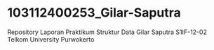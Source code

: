 # 103112400253_Gilar-Saputra
Repository Laporan Praktikum Struktur Data Gilar Saputra S1IF-12-02 Telkom University Purwokerto
